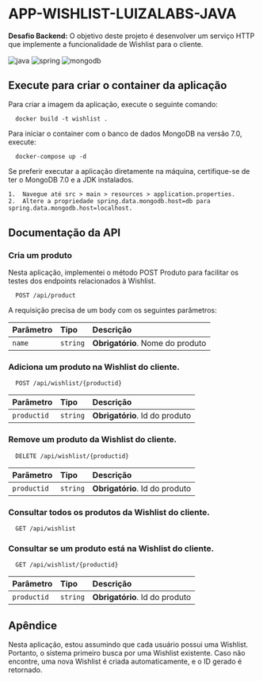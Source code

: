 # APP-WISHLIST-LUIZALABS-JAVA

**Desafio Backend:** O objetivo deste projeto é desenvolver um serviço HTTP que implemente a funcionalidade de Wishlist para o cliente.

<div style="display: inline_block">

  <img align="center" alt="java" src="https://img.shields.io/badge/Java-ED8B00?style=for-the-badge&logo=java&logoColor=white" />
  <img align="center" alt="spring" src="https://img.shields.io/badge/Spring-6DB33F?style=for-the-badge&logo=spring&logoColor=white" />
  <img align="center" alt="mongodb" src="https://img.shields.io/badge/MongoDB-47A248?style=for-the-badge&logo=mongodb&logoColor=white" />

</div>

## Execute para criar o container da aplicação

Para criar a imagem da aplicação, execute o seguinte comando:

```
  docker build -t wishlist .
```

Para iniciar o container com o banco de dados MongoDB na versão 7.0, execute:

```
  docker-compose up -d
```
Se preferir executar a aplicação diretamente na máquina, certifique-se de ter o MongoDB 7.0 e a JDK instalados.

	1.	Navegue até src > main > resources > application.properties.
	2.	Altere a propriedade spring.data.mongodb.host=db para spring.data.mongodb.host=localhost.

## Documentação da API

### Cria um produto

Nesta aplicação, implementei o método POST Produto para facilitar os testes dos endpoints relacionados à Wishlist.

```
  POST /api/product
```
A requisição precisa de um body com os seguintes parâmetros:

| Parâmetro   | Tipo       | Descrição                           |
| :---------- | :--------- | :---------------------------------- |
| `name` | `string` | **Obrigatório**. Nome do produto |

### Adiciona um produto na Wishlist do cliente.

```
  POST /api/wishlist/{productid}
```

| Parâmetro   | Tipo       | Descrição                           |
| :---------- | :--------- | :---------------------------------- |
| `productid` | `string` | **Obrigatório**. Id do produto |

### Remove um produto da Wishlist do cliente.

```
  DELETE /api/wishlist/{productid}
```

| Parâmetro   | Tipo       | Descrição                           |
| :---------- | :--------- | :---------------------------------- |
| `productid` | `string` | **Obrigatório**. Id do produto |

### Consultar todos os produtos da Wishlist do cliente.

```
  GET /api/wishlist
```

### Consultar se um produto está na Wishlist do cliente.

```
  GET /api/wishlist/{productid}
```

| Parâmetro   | Tipo       | Descrição                           |
| :---------- | :--------- | :---------------------------------- |
| `productid` | `string` | **Obrigatório**. Id do produto |

## Apêndice

Nesta aplicação, estou assumindo que cada usuário possui uma Wishlist. Portanto, o sistema primeiro busca por uma Wishlist existente. Caso não encontre, uma nova Wishlist é criada automaticamente, e o ID gerado é retornado.
